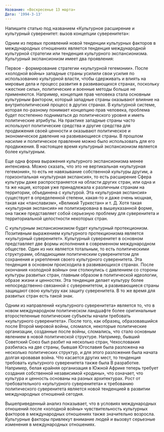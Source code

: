```yaml
---
Название: «Воскресенье 13 марта»
Дата: '1994-3-13'
---
```


Напишите статью под названием «Культурное расширение и культурный суверенитет: вызов концепции суверенитета»:

Одним из первых проявлений новой тенденции культурных факторов в международных отношениях является тенденция международной культурной стратегии или тенденция культурного экспансионизма. Культурный экспансионизм имеет два проявления:

Первое - формирование стратегии «культурной гегемонии». После «холодной войны» западные страны усилили свои усилия по использованию культурной власти, чтобы сдерживать и влиять на мировые дела и процесс развития в развивающихся странах, поскольку «жесткие силы», политические и военные методы больше не применяются. Например, концепция прав человека стала основным культурным фактором, который западные страны оказывают влияние на внутриполитический процесс в других странах. В культурной системе, которая по-разному понимает концепцию прав человека, проблема будет постепенно подниматься до политического уровня и иметь политические атрибуты. На практике западные страны часто используют политические средства и другие средства для продвижения своей ценности и оказывают политическое и экономическое давление на развивающиеся страны. В прошлом насилие и политическое правление можно было использовать для его продвижения. В настоящее время культурный экспансионизм является более культурным.

Еще одна форма выражения культурного экспансионизма менее интенсивна. Можно сказать, что это не вертикальная «культурная гегемония», то есть не навязывание собственной культуры другим, а горизонтальная «культурная экспансия», то есть расширение Сфера культуры даже распространяется на области других стран, или одна и та же нация, которая уже принадлежала к различным странам на территории, объединена с культурой. Эта «культурная экспансия» существует в определенной степени, какая-то и даже очень мощная, такая как «панславизм», «Великий Туркестан» и т. Д. Хотя такая «культурная экспансия» не политизирована в вышеуказанной форме, она также представляет собой серьезную проблему для суверенитета и территориальной целостности некоторых стран.

С культурным экспансионизмом будет культурный протекционизм. Позитивным выражением культурного протекционизма является «культурный суверенитет». Культурный суверенитет в основном представляет две формы исполнения в современном международном обществе. Один из них является тотальным, то есть политическими структурами, обладающими политическим суверенитетом для сохранения и укрепления своего культурного суверенитета. Эта тенденция в основном происходила в развивающихся странах. После окончания «холодной войны» они столкнулись с давлением со стороны культуры развитых стран, главным образом в политической идеологии, образе жизни и ценностях. Эта тенденция делает культуру более непосредственно связанной с суверенитетом, а развивающиеся страны защищают свою культуру как защиту суверенитета. В то же время для развитых стран есть такой знак.

Одним из направлений «культурного суверенитета» является то, что в новом международном политическом ландшафте более оригинальные второстепенные политические субъекты начали требовать «культурного суверенитета». После того, как образец, образовавшийся после Второй мировой войны, сломался, некоторые политические организации, созданные после войны, сломались, что стало основным явлением в новой политической структуре. Например, бывший Советский Союз был разбит на несколько стран, Чехословакия разбилась на две страны, бывшая Югославия была разложена на несколько политических структур, и для этого разложения была начата долгая кровавая война. Что касается других мест, то тенденция требовать культурного суверенитета также была В разработке. Например, белая крайняя организация в Южной Африке теперь требует создания собственной независимой «родины», что означает, что культура и ценность основаны на разных архитектурах. Рост от требовательного «культурного суверенитета» к требованию политического суверенитета является новой тенденцией в развитии международных отношений сегодня.

Вышеприведенный анализ показывает, что в условиях международных отношений после «холодной войны» чувствительность культурных факторов в международных отношениях также значительно возросла. Культурные факторы привлекут внимание людей и вызовут серьезные изменения в международных отношениях.

